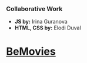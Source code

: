 ### **Collaborative Work**

- **JS by:** Irina Guranova
- **HTML, CSS by:** Elodi Duval

# [BeMovies](https://dystrima.github.io/BE-Movies/)
